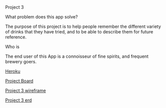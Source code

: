 Project 3

What problem does this app solve?

The purpose of this project is to help people remember the different variety of drinks that they have tried, and to be able to describe them for future reference.

Who is

The end user of this App is a connoisseur of fine spirits, and frequent brewery goers.

[Heroku](https://warm-island-31858.herokuapp.com)

[Project Board](https://github.com/bclark12/project3/projects/1)

[Project 3 wireframe](client/public/project3wireframe.jpg)

[Project 3 erd](client/public/project3erd.jpg)
